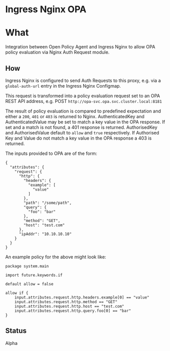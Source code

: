 # Ingress Nginx OPA

# What
Integration between Open Policy Agent and Ingress Nginx to allow OPA policy evaluation via Nginx Auth Request module.

## How

Ingress Nginx is configured to send Auth Requests to this proxy, e.g. via a `global-auth-url` entry in the Ingress Nginx Configmap. 

This request is transformed into a policy evaluation request set to an OPA REST API address, 
e.g. POST `http://opa-svc.opa.svc.cluster.local:8181`

The result of policy evaluation is compared to predefined expectation and either a `200`, `401` or `403` is
returned to Nginx. AuthenticatedKey and AuthenticatedValue may be set to match a key value in the OPA response. 
If set and a match is not found, a 401 response is returned. AuthorisedKey and AuthorisedValue default to `allow` and 
`true` respectively. If Authorised Key and Value do not match a key value in the OPA response a 403 is returned.

The inputs provided to OPA are of the form:

```
{
  "attributes": {
    "request": {
      "http": {
        "headers": {
          "example": [
            "value"
          ]
        },
        "path": "/some/path",
        "query": {
          "foo": "bar"
        },
        "method": "GET",
        "host": "test.com"
      },
      "ipAddr": "10.10.10.10"
    }
  }
}
```

An example policy for the above might look like:

```
package system.main

import future.keywords.if

default allow = false

allow if {
    input.attributes.request.http.headers.example[0] == "value"
    input.attributes.request.http.method == "GET"
    input.attributes.request.http.host == "test.com"
    input.attributes.request.http.query.foo[0] == "bar"
}
```

## Status

Alpha